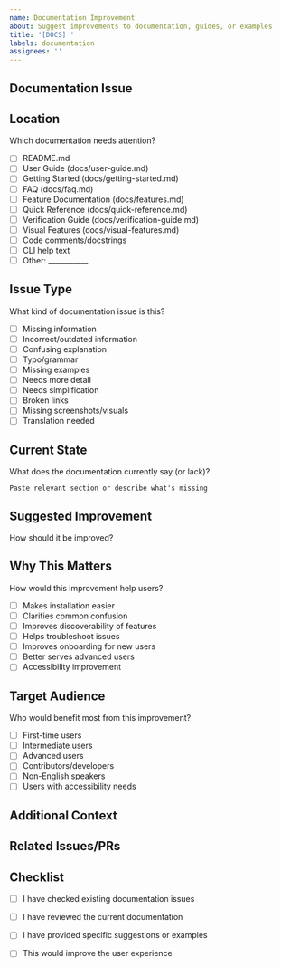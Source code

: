 ```yaml
---
name: Documentation Improvement
about: Suggest improvements to documentation, guides, or examples
title: '[DOCS] '
labels: documentation
assignees: ''
---
```


## Documentation Issue

<!-- Describe what documentation needs improvement -->

## Location

Which documentation needs attention?
- [ ] README.md
- [ ] User Guide (docs/user-guide.md)
- [ ] Getting Started (docs/getting-started.md)
- [ ] FAQ (docs/faq.md)
- [ ] Feature Documentation (docs/features.md)
- [ ] Quick Reference (docs/quick-reference.md)
- [ ] Verification Guide (docs/verification-guide.md)
- [ ] Visual Features (docs/visual-features.md)
- [ ] Code comments/docstrings
- [ ] CLI help text
- [ ] Other: ___________

## Issue Type

What kind of documentation issue is this?
- [ ] Missing information
- [ ] Incorrect/outdated information
- [ ] Confusing explanation
- [ ] Typo/grammar
- [ ] Missing examples
- [ ] Needs more detail
- [ ] Needs simplification
- [ ] Broken links
- [ ] Missing screenshots/visuals
- [ ] Translation needed

## Current State

What does the documentation currently say (or lack)?

```
Paste relevant section or describe what's missing
```

## Suggested Improvement

How should it be improved?

<!-- Provide specific text suggestions, outline structure, or describe what should be added -->

## Why This Matters

How would this improvement help users?
- [ ] Makes installation easier
- [ ] Clarifies common confusion
- [ ] Improves discoverability of features
- [ ] Helps troubleshoot issues
- [ ] Improves onboarding for new users
- [ ] Better serves advanced users
- [ ] Accessibility improvement

## Target Audience

Who would benefit most from this improvement?
- [ ] First-time users
- [ ] Intermediate users
- [ ] Advanced users
- [ ] Contributors/developers
- [ ] Non-English speakers
- [ ] Users with accessibility needs

## Additional Context

<!-- Add any other context, examples, or references -->

## Related Issues/PRs

<!-- Link to related issues or pull requests if applicable -->

## Checklist

- [ ] I have checked existing documentation issues
- [ ] I have reviewed the current documentation
- [ ] I have provided specific suggestions or examples
- [ ] This would improve the user experience


